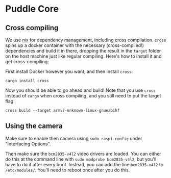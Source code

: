 # Puddle Core

## Cross compiling

We use [nix][] for dependency management, including cross compilation.
`cross` spins up a docker container with the necessary (cross-compiled!)
dependencies and build it in there, dropping the result in the `target` folder
on the host machine just like regular compiling. Here's how to install it and get cross-compiling:

First install Docker however you want, and then install `cross`:
```shell
cargo install cross
```
Now you should be able to go ahead and build! Note that you use `cross` instead of `cargo` when cross compiling, and you still need to put the target flag:
```shell
cross build --target armv7-unknown-linux-gnueabihf
```


## Using the camera

Make sure to enable then camera using `sudo raspi-config` under "Interfacing Options".

Then make sure the `bcm2835-v4l2` video drivers are loaded.
You can either do this at the command line with `sudo modprobe bcm2835-v4l2`, but you'll have to
do it after every boot.
Instead, you can add the line `bcm2835-v4l2` to `/etc/modules/`.
You'll need to reboot once after you do this.


[nix]: https://nixos.org/
